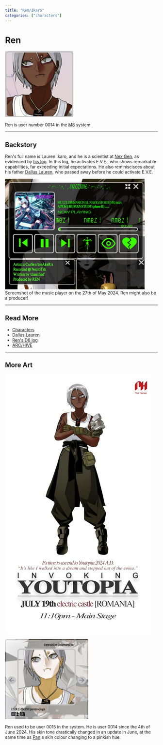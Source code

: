 ```yaml
---
title: "Ren/Ikaro"
categories: ["characters"]
---
```

# Ren

![Ren's avatar](../../Resources/characters/ren/black_ren.png)

Ren is user number 0014 in the [M8](../webpage) system.

***

## Backstory

Ren's full name is Lauren Ikaro, and he is a scientist at [Nex Gen](../lore/nex-gen-corporation), 
as evidenced by [his log](../files/lauren_d8_log). In this log, he activates E.V.E., 
who shows remarkable capabilities, far exceeding initial expectations. He also reminiscisces 
about his father [Dallus Lauren](dallus-lauren), who passed away before he 
could activate E.V.E.

![nmez! info in the music player Nocturne](../../Resources/characters/ren/produced_by_ren.png)
Screenshot of the music player on the 27th of May 2024. Ren might also be a producer!

***

## Read More

- [Characters](characters)
- [Dallus Lauren](dallus-lauren)
- [Ren's D8 log](../files/lauren_d8_log)
- [ARC/HIVE](../lore/archive)

*** 

## More Art

![Ren tour poster](../../Resources/characters/ren/ren_poster.png)

![Ren's first avatar](../../Resources/characters/ren/ren.png)

Ren used to be user 0015 in the system. He is user 0014 since the 4th of June 2024.
His skin tone drastically changed in an update in June, at the same time as [Pan](pan)'s
skin colour changing to a pinkish hue.